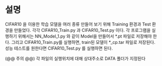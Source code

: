 # 설명
CIFAR10 을 이용한 학습 모델을 여러 종류 만들어 보기 위해
Training 환경과 Test 환경을 만들었다.
각각 CIFAR10_Train.py 과 CIFAR10_Test.py 이다.
각 프로그램을 실행하기 위해서는 NN_Model_1.py 와 같이 
Model을 만들어서 *.pt 파일로 저장해야 한다.
그리고 CIFAR10_Train.py를 실행하면, train된 모델이 
*_cp.tar 파일로 저장된다. 
성능 테스트를 원한다면 CIFAR10_Test.py 를 실행하면 된다.

(@@ 주의 @@)
각 파일의 실행위치에 대해 상대주소로 DATA 폴더가 지정된다
